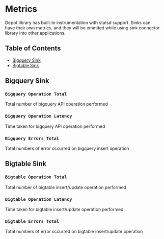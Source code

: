# Metrics

Depot library has built-in instrumentation with statsd support.
Sinks can have their own metrics, and they will be emmited while using sink connector library into other applications.

## Table of Contents

* [Bigquery Sink](metrics.md#bigquery-sink)
* [Bigtable Sink](metrics.md#bigtable-sink)

## Bigquery Sink

### `Bigquery Operation Total`

Total number of bigquery API operation performed

### `Bigquery Operation Latency`

Time taken for bigquery API operation performed

### `Bigquery Errors Total`

Total numbers of error occurred on bigquery insert operation

## Bigtable Sink

### `Bigtable Operation Total`

Total number of bigtable insert/update operation performed

### `Bigtable Operation Latency`

Time taken for bigtable insert/update operation performed

### `Bigtable Errors Total`

Total numbers of error occurred on bigtable insert/update operation



